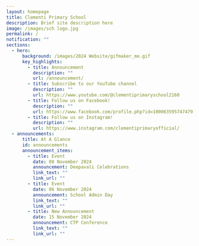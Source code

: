 ```yaml
---
layout: homepage
title: Clementi Primary School
description: Brief site description here
image: /images/sch logo.jpg
permalink: /
notification: ""
sections:
  - hero:
      background: /images/2024 Website/gifmaker_me.gif
      key_highlights:
        - title: Announcement
          description: ""
          url: /announcement/
        - title: Subscribe to our YouTube channel
          description: ""
          url: https://www.youtube.com/@clementiprimaryschool2160
        - title: Follow us on Facebook!
          description: ""
          url: https://www.facebook.com/profile.php?id=100063595747479
        - title: Follow us on Instagram!
          description: ""
          url: https://www.instagram.com/clementiprimaryofficial/
  - announcements:
      title: At A Glance
      id: announcements
      announcement_items:
        - title: Event
          date: 08 November 2024
          announcement: Deepavali Celebrations
          link_text: ""
          link_url: ""
        - title: Event
          date: 06 November 2024
          announcement: School Admin Day
          link_text: ""
          link_url: ""
        - title: New Announcement
          date: 15 November 2024
          announcement: CTP Conference
          link_text: ""
          link_url: ""
---
```

